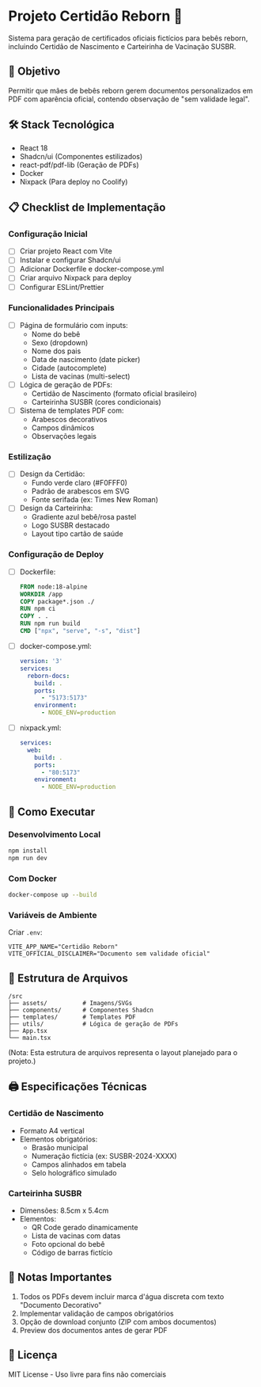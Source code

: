 # Projeto Certidão Reborn 🍼

Sistema para geração de certificados oficiais fictícios para bebês reborn, incluindo Certidão de Nascimento e Carteirinha de Vacinação SUSBR.

## 🎯 Objetivo
Permitir que mães de bebês reborn gerem documentos personalizados em PDF com aparência oficial, contendo observação de "sem validade legal".

## 🛠️ Stack Tecnológica
- React 18
- Shadcn/ui (Componentes estilizados)
- react-pdf/pdf-lib (Geração de PDFs)
- Docker
- Nixpack (Para deploy no Coolify)

## 📋 Checklist de Implementação

### Configuração Inicial
- [ ] Criar projeto React com Vite
- [ ] Instalar e configurar Shadcn/ui
- [ ] Adicionar Dockerfile e docker-compose.yml
- [ ] Criar arquivo Nixpack para deploy
- [ ] Configurar ESLint/Prettier

### Funcionalidades Principais
- [ ] Página de formulário com inputs:
  - Nome do bebê
  - Sexo (dropdown)
  - Nome dos pais
  - Data de nascimento (date picker)
  - Cidade (autocomplete)
  - Lista de vacinas (multi-select)
- [ ] Lógica de geração de PDFs:
  - Certidão de Nascimento (formato oficial brasileiro)
  - Carteirinha SUSBR (cores condicionais)
- [ ] Sistema de templates PDF com:
  - Arabescos decorativos
  - Campos dinâmicos
  - Observações legais

### Estilização
- [ ] Design da Certidão:
  - Fundo verde claro (#F0FFF0)
  - Padrão de arabescos em SVG
  - Fonte serifada (ex: Times New Roman)
- [ ] Design da Carteirinha:
  - Gradiente azul bebê/rosa pastel
  - Logo SUSBR destacado
  - Layout tipo cartão de saúde

### Configuração de Deploy
- [ ] Dockerfile:
  ```dockerfile
  FROM node:18-alpine
  WORKDIR /app
  COPY package*.json ./
  RUN npm ci
  COPY . .
  RUN npm run build
  CMD ["npx", "serve", "-s", "dist"]
  ```
- [ ] docker-compose.yml:
  ```yaml
  version: '3'
  services:
    reborn-docs:
      build: .
      ports:
        - "5173:5173"
      environment:
        - NODE_ENV=production
  ```
- [ ] nixpack.yml:
  ```yaml
  services:
    web:
      build: .
      ports:
        - "80:5173"
      environment:
        - NODE_ENV=production
  ```

## 🚀 Como Executar

### Desenvolvimento Local
```bash
npm install
npm run dev
```

### Com Docker
```bash
docker-compose up --build
```

### Variáveis de Ambiente
Criar `.env`:
```env
VITE_APP_NAME="Certidão Reborn"
VITE_OFFICIAL_DISCLAIMER="Documento sem validade oficial"
```

## 📂 Estrutura de Arquivos
```
/src
├── assets/          # Imagens/SVGs
├── components/      # Componentes Shadcn
├── templates/       # Templates PDF
├── utils/           # Lógica de geração de PDFs
├── App.tsx
└── main.tsx
```
(Nota: Esta estrutura de arquivos representa o layout planejado para o projeto.)

## 🖨️ Especificações Técnicas

### Certidão de Nascimento
- Formato A4 vertical
- Elementos obrigatórios:
  - Brasão municipal
  - Numeração fictícia (ex: SUSBR-2024-XXXX)
  - Campos alinhados em tabela
  - Selo holográfico simulado

### Carteirinha SUSBR
- Dimensões: 8.5cm x 5.4cm
- Elementos:
  - QR Code gerado dinamicamente
  - Lista de vacinas com datas
  - Foto opcional do bebê
  - Código de barras fictício

## 📌 Notas Importantes
1. Todos os PDFs devem incluir marca d'água discreta com texto "Documento Decorativo"
2. Implementar validação de campos obrigatórios
3. Opção de download conjunto (ZIP com ambos documentos)
4. Preview dos documentos antes de gerar PDF

## 📄 Licença
MIT License - Uso livre para fins não comerciais
